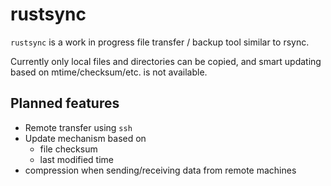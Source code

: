 # rustsync

`rustsync` is a work in progress file transfer / backup tool similar to rsync.
 
Currently only local files and directories can be copied, and smart updating
based on mtime/checksum/etc. is not available. 
 
## Planned features
* Remote transfer using `ssh`
* Update mechanism based on
    * file checksum
    * last modified time
* compression when sending/receiving data from remote machines
